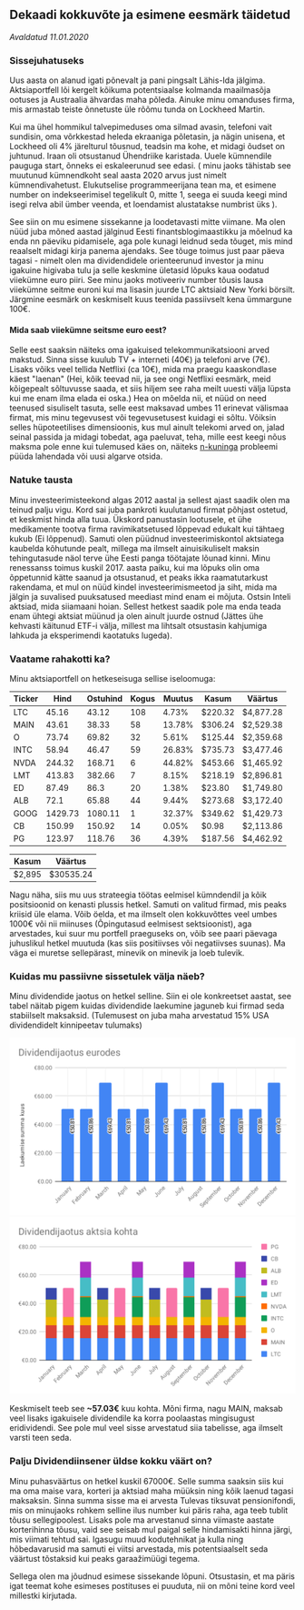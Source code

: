 ## Dekaadi kokkuvõte ja esimene eesmärk täidetud
_Avaldatud 11.01.2020_

### Sissejuhatuseks
Uus aasta on alanud igati põnevalt ja pani pingsalt Lähis-Ida jälgima. Aktsiaportfell lõi kergelt kõikuma
potentsiaalse kolmanda maailmasõja ootuses ja Austraalia ähvardas maha põleda. Ainuke minu omanduses firma, mis armastab teiste õnnetuste üle rõõmu tunda on Lockheed Martin.

Kui ma ühel hommikul talvepimeduses oma silmad avasin, telefoni vait sundisin, oma võrkkestad heleda ekraaniga põletasin, ja nägin unisena, et Lockheed oli 4% järelturul tõusnud, teadsin ma kohe, et midagi õudset on juhtunud. Iraan oli otsustanud Ühendriike karistada. Uuele kümnendile pauguga start, õnneks ei eskaleerunud see edasi. ( minu jaoks tähistab see muutunud kümnendkoht seal aasta 2020 arvus just nimelt kümnendivahetust. Elukutselise programmeerijana tean ma, et esimene number on indekseerimisel tegelikult 0, mitte 1, seega ei suuda keegi mind isegi relva abil ümber veenda, et loendamist alustatakse numbrist üks ). 

See siin on mu esimene sissekanne ja loodetavasti mitte viimane. Ma olen nüüd juba mõned aastad jälginud Eesti finantsblogimaastikku ja mõelnud ka enda nn päeviku pidamisele, aga pole kunagi leidnud seda tõuget, mis mind reaalselt midagi kirja panema ajendaks. See tõuge toimus just paar päeva tagasi - nimelt olen ma dividendidele orienteerunud investor ja minu igakuine higivaba tulu ja selle keskmine ületasid lõpuks kaua oodatud viiekümne euro piiri. See minu jaoks motiveeriv number tõusis lausa viiekümne seitme euroni kui ma lisasin
juurde LTC aktsiaid New Yorki börsilt. Järgmine eesmärk on keskmiselt kuus teenida passiivselt kena ümmargune 100€.

#### Mida saab viiekümne seitsme euro eest? 
Selle eest saaksin näiteks oma igakuised telekommunikatsiooni arved makstud. Sinna sisse kuulub TV + interneti (40€) ja telefoni arve (7€). Lisaks võiks veel tellida Netflixi (ca 10€), mida ma praegu kaaskondlase käest "laenan" (Hei, kõik teevad nii, ja see ongi Netflixi eesmärk, meid kõigepealt sõltuvusse saada, et siis hiljem see raha meilt uuesti välja lüpsta kui me enam ilma elada ei oska.)
Hea on mõelda nii, et nüüd on need teenused sisuliselt tasuta, selle eest maksavad umbes 11 erinevat välismaa firmat, mis minu tegevusest või tegevusetusest kuidagi ei sõltu. Võiksin selles hüpoteetilises dimensioonis, kus mul ainult telekomi arved on, jalad seinal passida ja midagi tobedat, aga paeluvat, teha, mille eest keegi nõus maksma pole enne kui tulemused 
käes on, näiteks [n-kuninga](https://en.wikipedia.org/wiki/Eight_queens_puzzle) probleemi püüda lahendada või uusi algarve otsida.

### Natuke tausta
Minu investeerimisteekond algas 2012 aastal ja sellest ajast saadik olen ma teinud palju vigu. Kord sai juba pankroti kuulutanud firmat põhjast ostetud, et keskmist hinda alla tuua. Ükskord panustasin lootusele, et ühe medikamente tootva firma ravimikatsetused lõppevad edukalt kui tähtaeg kukub (Ei lõppenud). Samuti olen püüdnud investeerimiskontol aktsiatega kaubelda kõhutunde pealt, millega ma ilmselt ainuisikuliselt maksin tehingutasude näol terve ühe Eesti panga töötajate lõunad kinni. Minu renessanss toimus kuskil 2017. aasta paiku, kui ma lõpuks olin oma õppetunnid kätte saanud ja otsustanud, et peaks ikka raamatutarkust rakendama, et mul on nüüd kindel investeerimismeetod ja siht, mida ma jälgin ja suvalised puuksatused meediast mind enam ei mõjuta. Ostsin Inteli aktsiad, mida siiamaani hoian. Sellest hetkest saadik pole ma enda teada enam ühtegi aktsiat müünud ja olen ainult juurde ostnud (Jättes ühe kehvasti käitunud ETF-i välja, millest ma lihtsalt otsustasin kahjumiga lahkuda ja eksperimendi kaotatuks lugeda).

### Vaatame rahakotti ka?
Minu aktsiaportfell on hetkeseisuga sellise iseloomuga:

| Ticker | Hind | Ostuhind | Kogus| Muutus | Kasum   | Väärtus   |   
| ---- | ------- | ------- | ---- | ------ | ------- | --------- |
| LTC  | 45.16   | 43.12   | 108  | 4.73%  | $220.32 | $4,877.28 |
| MAIN | 43.61   | 38.33   | 58   | 13.78% | $306.24 | $2,529.38 |
| O    | 73.74   | 69.82   | 32   | 5.61%  | $125.44 | $2,359.68 |
| INTC | 58.94   | 46.47   | 59   | 26.83% | $735.73 | $3,477.46 |
| NVDA | 244.32  | 168.71  | 6    | 44.82% | $453.66 | $1,465.92 |
| LMT  | 413.83  | 382.66  | 7    | 8.15%  | $218.19 | $2,896.81 |
| ED   | 87.49   | 86.3    | 20   | 1.38%  | $23.80  | $1,749.80 |
| ALB  | 72.1    | 65.88   | 44   | 9.44%  | $273.68 | $3,172.40 |
| GOOG | 1429.73 | 1080.11 | 1	  | 32.37% | $349.62 | $1,429.73 |
| CB   | 150.99	 | 150.92  | 14	  | 0.05%  | $0.98   | $2,113.86 |
| PG   | 123.97  | 118.76  | 36   | 4.39%  | $187.56 | $4,462.92 |


| Kasum | Väärtus |
| ----- | ------- |
| $2,895 | $30535.24 |

Nagu näha, siis mu uus strateegia töötas eelmisel kümndendil ja kõik positsioonid on kenasti plussis hetkel. Samuti on valitud firmad, mis peaks kriisid üle elama. Võib öelda, et ma ilmselt olen kokkuvõttes veel umbes 1000€ või nii miinuses (Õpingutasud eelmisest sektsioonist), aga arvestades, kui suur mu portfell praeguseks on, võib see paari päevaga juhuslikul hetkel muutuda (kas siis positiivses või negatiivses suunas). Ma väga ei muretse sellepärast, minevik on minevik ja loeb tulevik.

### Kuidas mu passiivne sissetulek välja näeb?

Minu dividendide jaotus on hetkel selline. Siin ei ole konkreetset aastat, see tabel näitab pigem kuidas dividendide laekumine jaguneb kui firmad seda stabiilselt maksaksid. (Tulemusest on juba maha arvestatud 15% USA dividendidelt kinnipeetav tulumaks)

![Laekuvad dividendid kuus](./dividendijaotus.svg?sanitize=true)
![Laekuvad dividendid kuus aktsia kohta](./dividendijaotus2.svg?sanitize=true)

Keskmiselt teeb see **~57.03€** kuu kohta.
Mõni firma, nagu MAIN, maksab veel lisaks igakuisele dividendile ka korra poolaastas mingisugust eridividendi. See pole mul veel sisse arvestatud siia tabelisse, aga ilmselt 
varsti teen seda.


### Palju Dividendiinsener üldse kokku väärt on?

Minu puhasväärtus on hetkel kuskil 67000€. Selle summa saaksin siis kui ma oma maise vara, korteri ja aktsiad maha müüksin ning kõik laenud tagasi maksaksin. Sinna summa sisse ma ei arvesta Tulevas tiksuvat pensionifondi, mis on minujaoks rohkem selline ilus number kui päris raha, aga teeb tublit tõusu sellegipoolest. Lisaks pole ma arvestanud sinna viimaste aastate korterihinna tõusu, vaid see seisab mul paigal selle hindamisakti hinna järgi, mis viimati tehtud sai. Igasugu muud kodutehnikat ja kulla ning hõbedavarusid
ma samuti ei viitsi arvestada, mis potentsiaalselt seda väärtust tõstaksid kui peaks garaažimüügi tegema.

Sellega olen ma jõudnud esimese sissekande lõpuni. Otsustasin, et ma päris igat teemat kohe esimeses postituses ei puuduta, nii on mõni teine kord veel millestki kirjutada.


